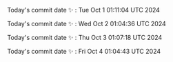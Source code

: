 Today's commit date ✨ : Tue Oct 1 01:11:04 UTC 2024 

Today's commit date ✨ : Wed Oct 2 01:04:36 UTC 2024 

Today's commit date ✨ : Thu Oct 3 01:07:18 UTC 2024 

Today's commit date ✨ : Fri Oct 4 01:04:43 UTC 2024 

